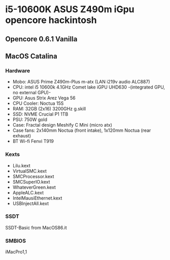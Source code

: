 # i5-10600K ASUS Z490m iGpu opencore hackintosh

## Opencore 0.6.1 Vanilla
## MacOS Catalina

### Hardware
- Mobo: ASUS Prime Z490m-Plus m-atx (LAN i219v audio ALC887) 
- CPU: intel i5 10600k 4.1GHz Comet lake iGPU UHD630 -(integrated GPU, no external GPU)-
- GPU: Asus Strix Arez Vega 56 
- CPU Cooler: Noctua 15S
- RAM: 32GB (2x16) 3200GHz g.skill 
- SSD: NVME Crucial P1 1TB 
- PSU: 750W gold 
- Case: Fractal design Meshify C Mini (micro atx)
- Case fans: 2x140mm Noctua (front intake), 1x120mm Noctua (rear exhaust)
- BT Wi-fi Fenvi T919

### Kexts        
- Lilu.kext                   
- VirtualSMC.kext     
- SMCProcessor.kext       
- SMCSuperIO.kext       
- WhateverGreen.kext
- AppleALC.kext   
- IntelMausiEthernet.kext 
- USBInjectAll.kext

### SSDT
SSDT-Basic from MacOS86.it

### SMBIOS 
iMacPro1,1
